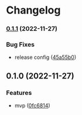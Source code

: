 # Changelog

### [0.1.1](https://www.github.com/kjellberg/active_record-translated/compare/v0.1.0...v0.1.1) (2022-11-27)


### Bug Fixes

* release config ([45a55b0](https://www.github.com/kjellberg/active_record-translated/commit/45a55b020923171a81ca7787304c605db426aff3))

## 0.1.0 (2022-11-27)


### Features

* mvp ([0fc6814](https://www.github.com/kjellberg/active_record-translated/commit/0fc68148ff013e10d4f9bdc48254c6933be047c9))
